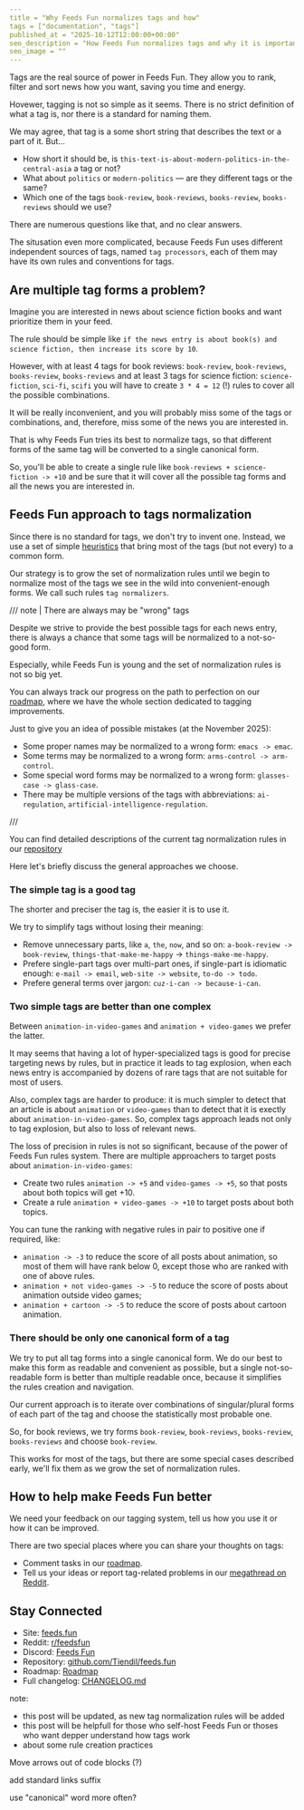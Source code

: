 ```yaml
---
title = "Why Feeds Fun normalizes tags and how"
tags = ["documentation", "tags"]
published_at = "2025-10-12T12:00:00+00:00"
seo_description = "How Feeds Fun normalizes tags and why it is important."
seo_image = ""
---
```


<!-- TODO: add cover image -->
<!-- TODO: add seo_cover image -->

Tags are the real source of power in Feeds Fun. They allow you to rank, filter and sort news how you want, saving you time and energy.

Hovewer, tagging is not so simple as it seems. There is no strict definition of what a tag is, nor there is a standard for naming them.

We may agree, that tag is a some short string that describes the text or a part of it. But…

- How short it should be, is `this-text-is-about-modern-politics-in-the-central-asia` a tag or not?
- What about `politics` or `modern-politics` — are they different tags or the same?
- Which one of the tags `book-review`, `book-reviews`, `books-review`, `books-reviews` should we use?

There are numerous questions like that, and no clear answers.

The situsation even more complicated, because Feeds Fun uses different independent sources of tags, named `tag processors`, each of them may have its own rules and conventions for tags.

## Are multiple tag forms a problem?

Imagine you are interested in news about science fiction books and want prioritize them in your feed.

The rule should be simple like `if the news entry is about book(s) and science fiction, then increase its score by 10`.

However, with at least 4 tags for book reviews: `book-review`, `book-reviews`, `books-review`, `books-reviews` and at least 3 tags for science fiction: `science-fiction`, `sci-fi`, `scifi` you will have to create `3 * 4 = 12` (!) rules to cover all the possible combinations.

It will be really inconvenient, and you will probably miss some of the tags or combinations, and, therefore, miss some of the news you are interested in.

That is why Feeds Fun tries its best to normalize tags, so that different forms of the same tag will be converted to a single canonical form.

So, you'll be able to create a single rule like `book-reviews + science-fiction -> +10` and be sure that it will cover all the possible tag forms and all the news you are interested in.

## Feeds Fun approach to tags normalization

<!-- the first sentence is awkward, try to reformulate -->

Since there is no standard for tags, we don't try to invent one. Instead, we use a set of simple [heuristics](https://en.wikipedia.org/wiki/Heuristic) that bring most of the tags (but not every) to a common form.

Our strategy is to grow the set of normalization rules until we begin to normalize most of the tags we see in the wild into convenient-enough forms. We call such rules `tag normalizers`.

/// note | There are always may be "wrong" tags

Despite we strive to provide the best possible tags for each news entry, there is always a chance that some tags will be normalized to a not-so-good form.

Especially, while Feeds Fun is young and the set of normalization rules is not so big yet.

You can always track our progress on the path to perfection on our [roadmap](https://github.com/users/Tiendil/projects/1), where we have the whole section dedicated to tagging improvements.

Just to give you an idea of possible mistakes (at the November 2025):

- Some proper names may be normalized to a wrong form: `emacs -> emac`.
- Some terms may be normalized to a wrong form: `arms-control -> arm-control`.
- Some special word forms may be normalized to a wrong form: `glasses-case -> glass-case`.
- There may be multiple versions of the tags with abbreviations: `ai-regulation`, `artificial-intelligence-regulation`.

///

You can find detailed descriptions of the current tag normalization rules in our [repository](https://github.com/Tiendil/feeds.fun/blob/main/ffun/ffun/tags/fixtures/tag_normalizers.toml)

Here let's briefly discuss the general approaches we choose.

### The simple tag is a good tag

The shorter and preciser the tag is, the easier it is to use it.

We try to simplify tags without losing their meaning:

- Remove unnecessary parts, like `a`, `the`, `now`, and so on: `a-book-review -> book-review`, `things-that-make-me-happy` -> `things-make-me-happy`.
- Prefere single-part tags over multi-part ones, if single-part is idiomatic enough: `e-mail -> email`, `web-site -> website`, `to-do -> todo`.
- Prefere general terms over jargon: `cuz-i-can -> because-i-can`.

### Two simple tags are better than one complex

Between `animation-in-video-games` and `animation + video-games` we prefer the latter.

It may seems that having a lot of hyper-specialized tags is good for precise targeting news by rules, but in practice it leads to tag explosion, when each news entry is accompanied by dozens of rare tags that are not suitable for most of users.

Also, complex tags are harder to produce: it is much simpler to detect that an article is about `animation` or `video-games` than to detect that it is exectly about `animation-in-video-games`. So, complex tags approach leads not only to tag explosion, but also to loss of relevant news.

The loss of precision in rules is not so significant, because of the power of Feeds Fun rules system. There are multiple approachers to target posts about `animation-in-video-games`:

- Create two rules `animation -> +5` and `video-games -> +5`, so that posts about both topics will get +10.
- Create a rule `animation + video-games -> +10` to target posts about both topics.

You can tune the ranking with negative rules in pair to positive one if required, like:

- `animation -> -3` to reduce the score of all posts about animation, so most of them will have rank below 0, except those who are ranked with one of above rules.
- `animation + not video-games -> -5` to reduce the score of posts about animation outside video games;
- `animation + cartoon -> -5` to reduce the score of posts about cartoon animation.

### There should be only one canonical form of a tag

We try to put all tag forms into a single canonical form. We do our best to make this form as readable and convenient as possible, but a single not-so-readable form is better than multiple readable once, because it simplifies the rules creation and navigation.

Our current approach is to iterate over combinations of singular/plural forms of each part of the tag and choose the statistically most probable one.

So, for book reviews, we try forms `book-review`, `book-reviews`, `books-review`, `books-reviews` and choose `book-review`.

This works for most of the tags, but there are some special cases described early, we'll fix them as we grow the set of normalization rules.

## How to help make Feeds Fun better

We need your feedback on our tagging system, tell us how you use it or how it can be improved.

There are two special places where you can share your thoughts on tags:

- Comment tasks in our [roadmap](https://github.com/users/Tiendil/projects/1).
- Tell us your ideas or report tag-related problems in our [megathread on Reddit](https://www.reddit.com/r/feedsfun/comments/1o186to/place_for_tag_ideas_reports/).

## Stay Connected

- Site: [feeds.fun](https://feeds.fun/)
- Reddit: [r/feedsfun](https://www.reddit.com/r/feedsfun/)
- Discord: [Feeds Fun](https://discord.com/invite/C5RVusHQXy)
- Repository: [github.com/Tiendil/feeds.fun](https://github.com/Tiendil/feeds.fun)
- Roadmap: [Roadmap](https://github.com/users/Tiendil/projects/1/views/1?pane=info)
- Full changelog: [CHANGELOG.md](https://github.com/Tiendil/feeds.fun/blob/main/CHANGELOG.md)


note:

- this post will be updated, as new tag normalization rules will be added
- this post will be helpfull for those who self-host Feeds Fun or thoses who want depper understand how tags work
- about some rule creation practices

Move arrows out of code blocks (?)

add standard links suffix

use "canonical" word more often?
